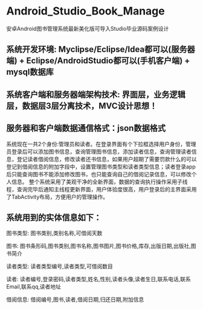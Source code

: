 # Android_Studio_Book_Manage
安卓Android图书管理系统最新美化版可导入Studio毕业源码案例设计
## 系统开发环境: Myclipse/Eclipse/Idea都可以(服务器端) + Eclipse/AndroidStudio都可以(手机客户端) + mysql数据库
## 系统客户端和服务器端架构技术: 界面层，业务逻辑层，数据层3层分离技术，MVC设计思想！
## 服务器和客户端数据通信格式：json数据格式

  系统现在一共2个身份:管理员和读者。在登录界面有个下拉框选择用户身份，管理员登录后可以添加图书信息，查询管理图书信息，添加读者信息，查询管理读者信息，登记读者借阅信息，修改读者还书信息，如果用户超期了需要罚款什么的可以登记到借阅信息的附加字段中，设置管理图书类型和读者类型信息；读者登录app后只能查询图书不能添加修改图书，也只能查询自己的借阅记录信息，可以修改个人信息。
  整个系统采用了美观干净的全新界面，数据的查询执行操作采用子线程，查询完毕后通知主线程更新界面，用户体验度很高，用户登录后的主界面采用了TabActivity布局，方便用户的管理操作。
## 系统用到的实体信息如下：
  图书类型: 图书类别,类别名称,可借阅天数
  
  图书: 图书条形码,图书类别,图书名称,图书图片,图书价格,库存,出版日期,出版社,图书简介
  
  读者类型: 读者类型编号,读者类型,可借阅数目
  
  读者: 读者编号,登录密码,读者类型,姓名,性别,读者头像,读者生日,联系电话,联系Email,联系qq,读者地址
  
  借阅信息: 借阅编号,图书,读者,借阅日期,归还日期,附加信息


